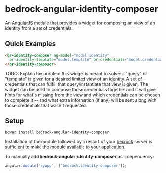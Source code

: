 # bedrock-angular-identity-composer

An [AngularJS][] module that provides a widget for composing an view of
an identity from a set of credentials.

## Quick Examples

```html
<br-identity-composer ng-model="model.identity"
  br-identity-template="model.template" br-credentials="model.credentials">
</br-identity-composer>
```

TODO: Explain the problem this widget is meant to solve: a "query" or
"template" is given for a desired limited view of an identity. A set of
credentials that can fulfill that query/instantiate that view is given. The
widget can be used to compose those credentials together and it will give
hints for what's missing from the view and which credentials can be chosen
to complete it -- and what extra information (if any) will be sent along
with those credentials that wasn't requested.

## Setup

```
bower install bedrock-angular-identity-composer
```

Installation of the module followed by a restart of your [bedrock][] server is
sufficient to make the module available to your application.

To manually add **bedrock-angular-identity-composer** as a dependency:

```js
angular.module('myapp', ['bedrock.identity-composer']);
```

<!-- ## How It Works

TODO: -->


[bedrock]: https://github.com/digitalbazaar/bedrock
[bedrock-angular]: https://github.com/digitalbazaar/bedrock-angular
[bower]: http://bower.io/
[AngularJS]: https://github.com/angular/angular.js
